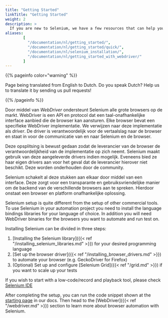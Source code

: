 ```yaml
---
title: "Getting Started"
linkTitle: "Getting Started"
weight: 2
description: >
  If you are new to Selenium, we have a few resources that can help you get up to speed right away.
aliases: 
        [
          "/documentation/nl/getting_started/", 
          "/documentation/nl/getting_started/quick/",
          "/documentation/nl/selenium_installation/",
          "/documentation/nl/getting_started_with_webdriver/"
        ]
---
```


{{% pageinfo color="warning" %}}
<p class="lead">
   <i class="fas fa-language display-4"></i> 
   Page being translated from 
   English to Dutch. Do you speak Dutch? Help us to translate
   it by sending us pull requests!
</p>
{{% /pageinfo %}}

Door middel van _WebDriver_ ondersteunt Selenium alle grote browsers op de markt.
WebDriver is een API en protocol dat een taal-onafhankelijke interface aanbied die
de browser kan aansturen. Elke browser bevat een specifieke WebDriver implementatie.
We verwijzen naar deze implementatie als *driver*.
De driver is verantwoordelijk voor de vertaalslag naar de browser en staat in voor
de communicatie van en naar Selenium en de browser.

Deze opsplitsing is bewust gedaan zodat de leverancier van de browser de 
verantwoordelijkheid van de implementatie op zich neemt. Selenium maakt gebruik
van deze aangeleverde drivers indien mogelijk. Eveneens bied ze haar eigen drivers 
aan voor het geval dat de leverancier hierover niet beschikt. Deze worden onderhouden
door de community.

Selenium schakelt al deze stukken aan elkaar door middel van een interface.
Deze zorgt voor een transparante en gebruiksvriendelijke manier om de backend
van de verschillende browsers aan te spreken. Hierdoor onstaat een browser en
platform onafhankelijke oplossing.

Selenium setup is quite different from the setup of other commercial tools.
To use Selenium in your automation project you need to install the language
bindings libraries for your language of choice. In addition you will need
WebDriver binaries for the browsers you want to automate and run test on. 

Installing Selenium can be divided in three steps:

1. [Installing the Selenium library]({{< ref "/installing_selenium_libraries.md" >}}) for your desired programming language
2. [Set up the browser driver]({{< ref "/installing_browser_drivers.md" >}}) to automate your browser (e.g. GeckoDriver for Firefox)
3. (Optional) Set up and configure [Selenium Grid]({{< ref "/grid.md" >}}) if you want to scale up your tests

If you wish to start with a low-code/record and playback tool, please check 
[Selenium IDE](https://selenium.dev/selenium-ide)

After completing the setup, you can run the code snippet shown at the 
[starting page](/nl/documentation) in our docs. Then head to the 
[WebDriver]({{< ref "/webdriver.md" >}}) section to learn more about
browser automation with Selenium.
